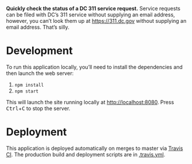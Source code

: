 **Quickly check the status of a DC 311 service request.** Service requests can be filed with DC’s 311 service without supplying an email address, however, you can’t look them up at https://311.dc.gov without supplying an email address. That’s silly.

# Development

To run this application locally, you’ll need to install the dependencies and then launch the web server:

1. `npm install`
3. `npm start`

This will launch the site running locally at [http://localhost:8080](http://localhost:8080). Press <kbd>Ctrl</kbd>+<kbd>C</kbd> to stop the server.

# Deployment

This application is deployed automatically on merges to master via [Travis CI](https://travis-ci.org/adunkman/dc311rn.com). The production build and deployment scripts are in [.travis.yml](.travis.yml).
